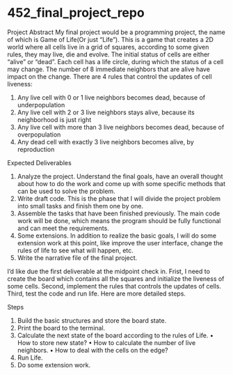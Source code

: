 # 452_final_project_repo
Project Abstract
My final project would be a programming project, the name of which is Game of Life(Or just “Life”). This is a game that creates a 2D world where all cells live in a grid of squares,  according to some given rules, they may live, die and evolve.  The initial status of cells are either “alive” or “dead”.  Each cell has a life circle, during which the status of a cell may change. The number of  8 immediate neighbors that are alive have impact on the change. 
There are 4 rules that control the updates of cell liveness: 
1.	Any live cell with 0 or 1 live neighbors becomes dead, because of underpopulation
2.	Any live cell with 2 or 3 live neighbors stays alive, because its neighborhood is just right
3.	Any live cell with more than 3 live neighbors becomes dead, because of overpopulation
4.	Any dead cell with exactly 3 live neighbors becomes alive, by reproduction

Expected Deliverables
1.	Analyze the project. Understand the final goals, have an overall thought about how to do the work and come up with some specific methods that can be used to solve the problem. 
2.	Write draft code. This is the phase that I will divide the project problem into small tasks and finish them one by one. 
3.	Assemble the tasks that have been finished previously. The main code work will be done, which means the program should be fully functional and can meet the requirements. 
4.	Some extensions. In addition to realize the basic goals, I will do some extension work at this point, like improve the user interface, change the rules of life to see what will happen, etc.     
5.	Write the narrative file of the final project. 

I’d like due the first deliverable at the midpoint check in. Frist, I need to create the board which contains all the squares and initialize the liveness of some cells. Second, implement the rules that controls the updates of cells. Third, test the code and run life. Here are more detailed steps. 

Steps
1.	Build the basic structures and store the board state. 
2.	Print the board to the terminal. 
3.	Calculate the next state of the board according to the rules of Life. 
•	How to store new state?
•	How to calculate the number of live neighbors. 
•	How to deal with the cells on the edge?
4.	Run Life. 
5.	Do some extension work. 





